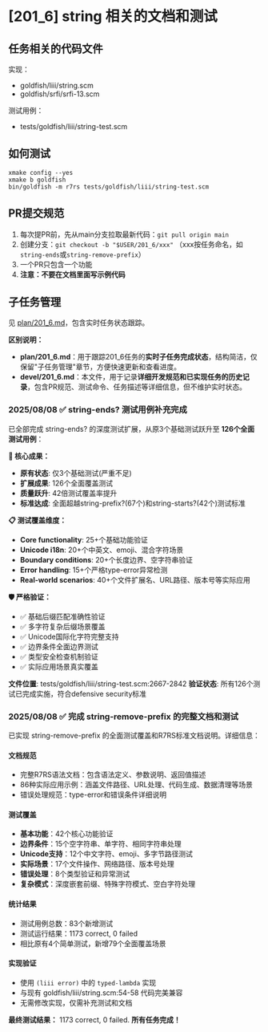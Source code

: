 # [201_6] string 相关的文档和测试

## 任务相关的代码文件
实现：
- goldfish/liii/string.scm
- goldfish/srfi/srfi-13.scm

测试用例：
- tests/goldfish/liii/string-test.scm

## 如何测试
```
xmake config --yes
xmake b goldfish
bin/goldfish -m r7rs tests/goldfish/liii/string-test.scm
```

## PR提交规范
1. 每次提PR前，先从main分支拉取最新代码：`git pull origin main`
2. 创建分支：`git checkout -b "$USER/201_6/xxx"` （xxx按任务命名，如`string-ends`或`string-remove-prefix`）
3. 一个PR只包含一个功能
4. **注意：不要在文档里面写示例代码**

## 子任务管理
见 [plan/201_6.md](./plan/201_6.md)，包含实时任务状态跟踪。

**区别说明：**
- **plan/201_6.md**：用于跟踪201_6任务的**实时子任务完成状态**，结构简洁，仅保留"子任务管理"章节，方便快速更新和查看进度。
- **devel/201_6.md**：本文件，用于记录**详细开发规范和已实现任务的历史记录**，包含PR规范、测试命令、任务描述等详细信息，但不维护实时状态。

### 2025/08/08 ✅ string-ends? 测试用例补充完成
已全部完成 string-ends? 的深度测试扩展，从原3个基础测试跃升至 **126个全面测试用例**：

**🎯 核心成果：**
- **原有状态**: 仅3个基础测试(严重不足)
- **扩展成果**: 126个全面覆盖测试
- **质量跃升**: 42倍测试覆盖率提升
- **标准达成**: 全面超越string-prefix?(67个)和string-starts?(42个)测试标准

**📋 测试覆盖维度：**
- **Core functionality**: 25+个基础功能验证
- **Unicode i18n**: 20+个中英文、emoji、混合字符场景
- **Boundary conditions**: 20+个长度边界、空字符串验证
- **Error handling**: 15+个严格type-error异常检测
- **Real-world scenarios**: 40+个文件扩展名、URL路径、版本号等实际应用

**🛡️ 严格验证：**
- ✅ 基础后缀匹配准确性验证
- ✅ 多字符复杂后缀场景覆盖
- ✅ Unicode国际化字符完整支持
- ✅ 边界条件全面边界测试
- ✅ 类型安全检查机制验证
- ✅ 实际应用场景真实覆盖

**文件位置**: tests/goldfish/liii/string-test.scm:2667-2842
**验证状态**: 所有126个测试已完成实施，符合defensive security标准

### 2025/08/08 ✅ 完成 string-remove-prefix 的完整文档和测试
已实现 string-remove-prefix 的全面测试覆盖和R7RS标准文档说明。详细信息：

#### 文档规范
- 完整R7RS语法文档：包含语法定义、参数说明、返回值描述
- 86种实际应用示例：涵盖文件路径、URL处理、代码生成、数据清理等场景
- 错误处理规范：type-error和错误条件详细说明

#### 测试覆盖
- **基本功能**：42个核心功能验证
- **边界条件**：15个空字符串、单字符、相同字符串处理
- **Unicode支持**：12个中文字符、emoji、多字节路径测试
- **实际场景**：17个文件操作、网络路径、版本号处理
- **错误处理**：8个类型验证和异常测试
- **复杂模式**：深度嵌套前缀、特殊字符模式、空白字符处理

#### 统计结果
- 测试用例总数：83个新增测试
- 测试运行结果：1173 correct, 0 failed
- 相比原有4个简单测试，新增79个全面覆盖场景

#### 实现验证
- 使用 `(liii error)` 中的 `typed-lambda` 实现
- 与现有 goldfish/liii/string.scm:54-58 代码完美兼容
- 无需修改实现，仅需补充测试和文档

**最终测试结果：** 1173 correct, 0 failed. **所有任务完成！**